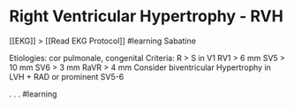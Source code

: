 # Right Ventricular Hypertrophy - RVH
[[EKG]] > [[Read EKG Protocol]]
#learning
Sabatine

Etiologies: cor pulmonale, congenital
Criteria:
R > S in V1
RV1 > 6 mm
SV5 > 10 mm
SV6 > 3 mm
RaVR > 4 mm
Consider biventricular Hypertrophy in LVH + RAD or prominent SV5-6

.
.
.
#learning